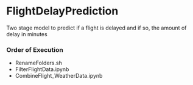 # FlightDelayPrediction
Two stage model to predict if a flight is delayed and if so, the amount of delay in minutes

### Order of Execution
 - RenameFolders.sh
 - FilterFlightData.ipynb
 - CombineFlight_WeatherData.ipynb
 